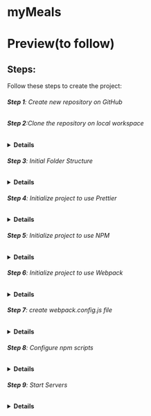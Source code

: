 # myMeals

# Preview(to follow)

## Steps:

Follow these steps to create the project:

###### **Step 1**: Create new repository on GitHub

###### **Step 2**:Clone the repository on local workspace

<details><summary><b>Details</b></summary>
git clone + Shift&Insert - in GitBash terminal
</details>

###### **Step 3**: Initial Folder Structure

<details><summary><b>Details</b></summary>
open with Visual Studio Code, Add to SRC folder, index.html(with basic layout), style.css(with basic design) and index.js(with a console)
</details>

###### **Step 4**: Initialize project to use Prettier

<details><summary><b>Details</b></summary>
-create .prettierrc file
"touch .prettierrc" - in console
with the following content:
{
  "trailingComma": "none",
  "semi": true,
  "tabWidth": 2,
  "singleQuote": false,
  "printWidth": 120,
  "arrowParens": "avoid"
} 
Prettier Settings:
VSCode:  Manage >  Settings
Search: "Default Formatter" -> Select: "Prettier - Code..."
Search: "Format On Save" -> Check it
Right Click - Format Document With... (configure...)
</details>

###### **Step 5**: Initialize project to use NPM

<details><summary><b>Details</b></summary>
-Install NodeJs
-inside root folder run "npm init -y"
-in package.json file :
    -description-add description of the project
    -author- add name/names
</details>

###### **Step 6**: Initialize project to use Webpack

<details><summary><b>Details</b></summary>
 Install required npm packages- run in console GitBash:
```
npm install --save-dev webpack webpack-cli
npm i -D webpack-dev-server
npm i -D html-webpack-plugin
npm i -D html-loader style-loader css-loader
```
</details>

###### **Step 7**: create webpack.config.js file

<details><summary><b>Details</b></summary>
Add to webpack.config.js:-run in console:"touch webpack.config.js" and add:

const path = require("path");
const HtmlWebpackPlugin = require("html-webpack-plugin");

module.exports = env => {
const isProduction = !!env.WEBPACK_BUILD;
return {
mode: isProduction ? "production" : "development",
entry: ["./src/index.js"],
devtool: isProduction ? false : "inline-source-map",
devServer: {
static: ["src"],
watchFiles: ["src/**/*.*"]
},
plugins: [
new HtmlWebpackPlugin({
template: "./src/index.html"
})
],
module: {
rules: [{
test: /\.html$/i,
        loader: "html-loader"
      }, {
        test: /\.css$/i,
use: ["style-loader", "css-loader"]
}]
},
output: {
filename: "main.js",
path: path.resolve(\_\_dirname, "docs"),
publicPath: ""
}
};
};

</details>

###### **Step 8**: Configure npm scripts

<details><summary><b>Details</b></summary>
Add following scripts inside package.json(only content inside the braces with a comma first):
```
"scripts": {
"clean": "rimraf docs",
"clear": "npm run clean && rimraf node_modules",
"prebuild": "npm run clean",
"build": "webpack --mode production",
"start": "webpack serve --open",
"demo": "set PORT=8080 && serve docs"
}
```
</details>

###### **Step 9**: Start Servers

<details><summary><b>Details</b></summary>
-run ```sh npm start ``` in terminal
<details>

###### **Step 10**: Import style.css and index.js

<details><summary><b>Details</b></summary>
Folder Structure:
📁docs
    index.js
    main.js
📁filenode_modules
📁src
    index.html
    index.js
    style.css
.gitgnore
📄.prettierrc
📄package.json
webpack.config.js

-Delete links to import style.css and index.js from index.html

- in index.js add "import './style.css'"
</details>

###### **Step 11**: Install Global Packages

<details><summary><b>Details</b></summary>
```sh
npm install --global serve
npm i -g rimraf
```
-npm run clean- will remove the DOCS folder
</details>

###### **Step 12**: Running Scripts

<details><summary><b>Details</b></summary>
```sh
npm start
npm run build
npm run demo
```
CTRL + Click in  terminal  to open :
-Local:  http://localhost:8080 or
-Network : https://192.168.68.132:8080
</details>

###### **Step 13**: Create main layout

<details><summary><b>Details</b></summary>
index.html:
<header>
<div id="header-wrapper">
<div id="my-picture">
<img src="images/picture.png" alt="picture" width="100px" height="100px" >
</div>
<div id="header-info">
<h1>Title</h1>
<h2>Subtitle</h2>
</div>
</div>

</header>
<section>
<button>❌Remove</button>
Table...
</section>
<footer>👨‍💻Source Code</footer>

-npm start

style.css:

html {
height:100%
}

body {
min-height:100%;
margin:0;
display:flex;
flex-direction:column;
background:#something;
}

body > section {
flex:1;
padding:15px
}

footer {
background-color:blue;
color:white;
padding:7px;
}

header {
background: url(images/picture1.png);
}

header img {
border-radius:50%;
border:4px solid #fff;
background-color:#ffffff90;
}

#my-picture {
padding:5px;
width:108px;
height:108px;
}

#header-wrapper {
display:flex;
flex-direction:row;
align-items:center;
background:linear-gradient(45deg, #color, transparent)
}

#header-info {
padding:10px;
text-shadow: 1px 1px 2px #000000;
}

h1 {
color:white;
margin:5px 0;
}

h2 {
color:white;
margin:5px 0;
font-weight:100;
font-size:1.2em;
}

<details>

###### **Step 14**: Create Table & CSS

<details><summary><b>Details</b></summary>
index.html:
<table border="1" id="mealsTable">
        <tr>
          <th>Order <span class="order">&#8645;</span></th>
          <th>Date <span class="order">&#8645;</span></th>
          <th>Time <span class="order">&#8645;</span></th>
          <th>Meal <span class="order">&#8645;</span></th>
          <th>Symptom <span class="order">&#8645;</span></th>
          <th>Avoid <span class="order">&#8645;</span></th>
          <th>Add row</th>
        </tr>
        <tr>
          <td>1.</td>
          <td>18/03/2024</td>
          <td>08:30</td>
          <td>4 x Plain Toast</td>
          <td>None</td>
          <td>No</td>
          <td><span class="plus">&#43;</span></td>
        </tr>
      </table>

style.css:
#mealsTable th,
#mealsTable td {
padding: 5px;
border-right: none;
border-bottom: 2px solid green;
}

#mealsTable {
border-collapse: collapse;
width: 100%;
}
#mealsTable th {
font-size: 1.4rem;
background-color: rgb(29, 106, 37);
color: white;
padding: 10px 5px;
}

.order {
opacity: 0.3;
cursor: pointer;
}

.plus {
background-color: black;
color: white;
padding: 4px;
border-radius: 3px;
align-content: flex-end;
}

#mealsTable tr:nth-child(even) {
background-color:#f2f2f2;
}

</details>

###### **Step 16**: Create teams.json, load them and print them in console

<details><summary><b>Details</b></summary>
```
function loadMeals() {
  fetch("meals.json")
    .then(r => r.json)
    .then(meals => {
      console.warn("meals", meals);
    });
}
loadMeals();
```
-also delete script with index.js from index.html
</details>

###### **Step 17**: Render Meals using String Template

<details><summary><b>Details</b></summary>
```
function getMealAsHTML(meal) {
// console.info("inside map");
return `<tr>
  <td>${meal.order}</td>
  <td>${new Date().toLocaleString()}</td>
  <td>${meal.meal}</td>
  <td>${meal.symptom}</td>
  <td>${meal.avoid}</td>
  <td><span class="plus">&#43;</span></td>
</tr>`;
}
function renderMeals(meals) {
const mealsHTML = meals.map(getMealAsHTML);
document.querySelector("#mealsTable tbody").innerHTML = mealsHTML.join("");
}
meals.json:
[
{ "order": 1, "date": "18/03/2024", "meal": "4xPlain Toast", "symptom": "none", "avoid": "no" },
{ "order": 2, "date": "18/03/2024", "meal": "1 Banana", "symptom": "none", "avoid": "no" },
{ "order": 3, "date": "18/03/2024", "meal": "2 Eggs & 1 Orange", "symptom": "indigestion", "avoid": "no" },
{ "order": 4, "date": "18/03/2024", "meal": "Rice & Chicken Gizzards & Olives", "symptom": "none", "avoid": "no" }
]
```
</details>

###### **Step 18**:

<details><summary><b>Details</b></summary>
</details>
